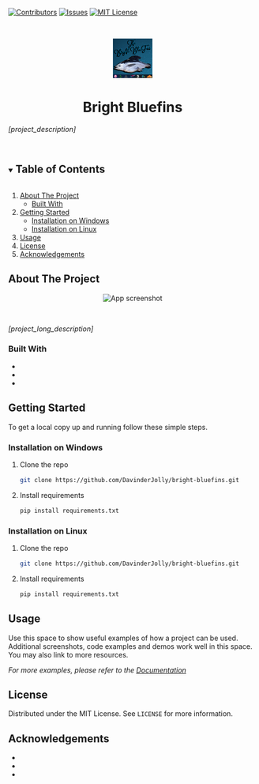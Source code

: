 <!-- SHIELDS -->
[![Contributors][contributors-shield]][contributors-url]
[![Issues][issues-shield]][issues-url]
[![MIT License][license-shield]][license-url]


<!-- PROJECT LOGO -->
<br />
<p align="center">
  <a href="https://github.com/DavinderJolly/bright-bluefins">
    <img src="images/logo.png" alt="Logo" width="80" height="80">
  </a>
  <h1 align="center">Bright Bluefins</h1>

  *[project_description]*
  <br />
  <br />
</p>



<!-- TABLE OF CONTENTS -->
<details open="open">
  <summary><h2 style="display: inline-block">Table of Contents</h2></summary>
  <ol>
    <li>
      <a href="#about-the-project">About The Project</a>
      <ul>
        <li><a href="#built-with">Built With</a></li>
      </ul>
    </li>
    <li>
      <a href="#getting-started">Getting Started</a>
      <ul>
        <li><a href="#Installation on Windows">Installation on Windows</a></li>
        <li><a href="#Installation on Linux">Installation on Linux</a></li>
      </ul>
    </li>
    <li><a href="#usage">Usage</a></li>
    <li><a href="#license">License</a></li>
    <li><a href="#acknowledgements">Acknowledgements</a></li>
  </ol>
</details>



<!-- ABOUT THE PROJECT -->
## About The Project

<p align="center">
    <img src="screenshot-url" alt="App screenshot">
</p> <br />

*[project_long_description]*


### Built With

* []()
* []()
* []()



<!-- GETTING STARTED -->
## Getting Started

To get a local copy up and running follow these simple steps.


### Installation on Windows

1. Clone the repo
   ```sh
   git clone https://github.com/DavinderJolly/bright-bluefins.git
   ```
2. Install requirements
   ```sh
   pip install requirements.txt
   ```

### Installation on Linux

1. Clone the repo
   ```sh
   git clone https://github.com/DavinderJolly/bright-bluefins.git
   ```
2. Install requirements
   ```sh
   pip install requirements.txt
   ```



<!-- USAGE EXAMPLES -->
## Usage

Use this space to show useful examples of how a project can be used. Additional screenshots, code examples and demos work well in this space. You may also link to more resources.

_For more examples, please refer to the [Documentation](https://example.com)_



<!-- LICENSE -->
## License

Distributed under the MIT License. See `LICENSE` for more information.



<!-- ACKNOWLEDGEMENTS -->
## Acknowledgements

* []()
* []()
* []()





<!-- MARKDOWN LINKS & IMAGES -->
<!-- https://www.markdownguide.org/basic-syntax/#reference-style-links -->
[contributors-shield]: https://img.shields.io/github/contributors/DavinderJolly/bright-bluefins?style=for-the-badge
[contributors-url]: https://github.com/DavinderJolly/bright-bluefins/graphs/contributors
[issues-shield]: https://img.shields.io/github/issues/DavinderJolly/bright-bluefins?style=for-the-badge
[issues-url]: https://github.com/DavinderJolly/bright-bluefins/issues
[license-shield]: https://img.shields.io/github/license/DavinderJolly/bright-bluefins?style=for-the-badge
[license-url]: https://github.com/DavinderJolly/bright-bluefins/blob/master/LICENSE.txt
